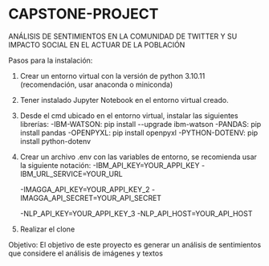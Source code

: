 # CAPSTONE-PROJECT
ANÁLISIS DE SENTIMIENTOS EN LA COMUNIDAD DE TWITTER Y SU IMPACTO SOCIAL EN EL ACTUAR DE LA POBLACIÓN

Pasos para la instalación:
1. Crear un entorno virtual con la versión de python 3.10.11 (recomendación, usar anaconda o miniconda)
2. Tener instalado Jupyter Notebook en el entorno virtual creado.
3. Desde el cmd ubicado en el entorno virtual, instalar las siguientes librerías:
	-IBM-WATSON:
		pip install --upgrade ibm-watson
	-PANDAS:
		pip install pandas
	-OPENPYXL:
		pip install openpyxl
	-PYTHON-DOTENV:
		pip install python-dotenv
4. Crear un archivo .env con las variables de entorno, se recomienda usar la siguiente notación:
	-IBM_API_KEY=YOUR_APPI_KEY
	-IBM_URL_SERVICE=YOUR_URL

	-IMAGGA_API_KEY=YOUR_APPI_KEY_2
	-IMAGGA_API_SECRET=YOUR_API_SECRET

	-NLP_API_KEY=YOUR_APPI_KEY_3
	-NLP_API_HOST=YOUR_API_HOST
5. Realizar el clone

Objetivo: 
El objetivo de este proyecto es generar un análisis de sentimientos que considere el análisis de imágenes y textos 